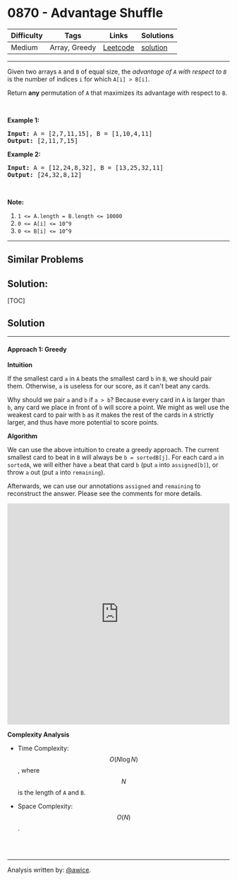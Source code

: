 # 0870 - Advantage Shuffle

Difficulty  | Tags | Links | Solutions
----------- | ---- | ----- | -----
Medium | Array, Greedy | [Leetcode](https://leetcode.com/problems/advantage-shuffle) | [solution](https://leetcode.com/problems/advantage-shuffle/solution/)


-----------

<p>Given two arrays <code>A</code> and <code>B</code> of equal size, the <em>advantage of <code>A</code> with respect to <code>B</code></em> is the number of indices <code>i</code>&nbsp;for which <code>A[i] &gt; B[i]</code>.</p>

<p>Return <strong>any</strong> permutation of <code>A</code> that maximizes its advantage with respect to <code>B</code>.</p>

<p>&nbsp;</p>

<div>
<p><strong>Example 1:</strong></p>

<pre>
<strong>Input: </strong>A = <span id="example-input-1-1">[2,7,11,15]</span>, B = <span id="example-input-1-2">[1,10,4,11]</span>
<strong>Output: </strong><span id="example-output-1">[2,11,7,15]</span>
</pre>

<div>
<p><strong>Example 2:</strong></p>

<pre>
<strong>Input: </strong>A = <span id="example-input-2-1">[12,24,8,32]</span>, B = <span id="example-input-2-2">[13,25,32,11]</span>
<strong>Output: </strong><span id="example-output-2">[24,32,8,12]</span>
</pre>

<p>&nbsp;</p>

<p><strong>Note:</strong></p>

<ol>
	<li><code>1 &lt;= A.length = B.length &lt;= 10000</code></li>
	<li><code>0 &lt;= A[i] &lt;= 10^9</code></li>
	<li><code>0 &lt;= B[i] &lt;= 10^9</code></li>
</ol>
</div>
</div>


-----------


## Similar Problems




## Solution:

[TOC]

## Solution
---
#### Approach 1: Greedy

**Intuition**

If the smallest card `a` in `A` beats the smallest card `b` in `B`, we should pair them.  Otherwise, `a` is useless for our score, as it can't beat any cards.

Why should we pair `a` and `b` if `a > b`?  Because every card in `A` is larger than `b`, any card we place in front of `b` will score a point.  We might as well use the weakest card to pair with `b` as it makes the rest of the cards in `A` strictly larger, and thus have more potential to score points.

**Algorithm**

We can use the above intuition to create a greedy approach.  The current smallest card to beat in `B` will always be `b = sortedB[j]`.  For each card `a` in `sortedA`, we will either have `a` beat that card `b` (put `a` into `assigned[b]`), or throw `a` out (put `a` into `remaining`).

Afterwards, we can use our annotations `assigned` and `remaining` to reconstruct the answer.  Please see the comments for more details.


<iframe src="https://leetcode.com/playground/GJdLmnhx/shared" frameBorder="0" width="100%" height="500" name="GJdLmnhx"></iframe>

**Complexity Analysis**

* Time Complexity:  $$O(N \log N)$$, where $$N$$ is the length of `A` and `B`.

* Space Complexity:  $$O(N)$$.
<br />
<br />


---


Analysis written by: [@awice](https://leetcode.com/awice).
